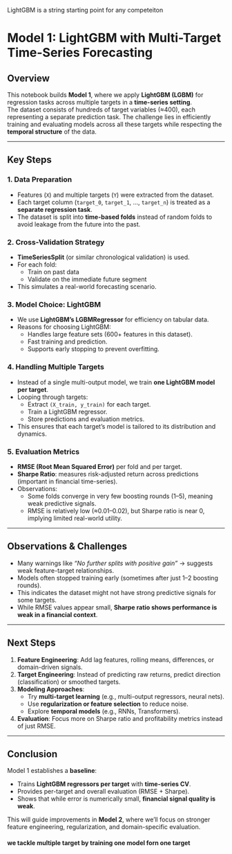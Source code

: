 LightGBM is a string starting point for any competeiton

# Model 1: LightGBM with Multi-Target Time-Series Forecasting

## Overview
This notebook builds **Model 1**, where we apply **LightGBM (LGBM)** for regression tasks across multiple targets in a **time-series setting**.  
The dataset consists of hundreds of target variables (≈400), each representing a separate prediction task. The challenge lies in efficiently training and evaluating models across all these targets while respecting the **temporal structure** of the data.

---

## Key Steps

### 1. Data Preparation
- Features (`X`) and multiple targets (`Y`) were extracted from the dataset.  
- Each target column (`target_0`, `target_1`, ..., `target_n`) is treated as a **separate regression task**.  
- The dataset is split into **time-based folds** instead of random folds to avoid leakage from the future into the past.

### 2. Cross-Validation Strategy
- **TimeSeriesSplit** (or similar chronological validation) is used.  
- For each fold:
  - Train on past data
  - Validate on the immediate future segment  
- This simulates a real-world forecasting scenario.

### 3. Model Choice: LightGBM
- We use **LightGBM’s LGBMRegressor** for efficiency on tabular data.  
- Reasons for choosing LightGBM:
  - Handles large feature sets (600+ features in this dataset).  
  - Fast training and prediction.  
  - Supports early stopping to prevent overfitting.

### 4. Handling Multiple Targets
- Instead of a single multi-output model, we train **one LightGBM model per target**.  
- Looping through targets:
  - Extract `(X_train, y_train)` for each target.  
  - Train a LightGBM regressor.  
  - Store predictions and evaluation metrics.  
- This ensures that each target’s model is tailored to its distribution and dynamics.

### 5. Evaluation Metrics
- **RMSE (Root Mean Squared Error)** per fold and per target.  
- **Sharpe Ratio**: measures risk-adjusted return across predictions (important in financial time-series).  
- Observations:
  - Some folds converge in very few boosting rounds (1–5), meaning weak predictive signals.  
  - RMSE is relatively low (≈0.01–0.02), but Sharpe ratio is near 0, implying limited real-world utility.

---

## Observations & Challenges
- Many warnings like *“No further splits with positive gain”* → suggests weak feature-target relationships.  
- Models often stopped training early (sometimes after just 1–2 boosting rounds).  
- This indicates the dataset might not have strong predictive signals for some targets.  
- While RMSE values appear small, **Sharpe ratio shows performance is weak in a financial context**.

---

## Next Steps
1. **Feature Engineering**: Add lag features, rolling means, differences, or domain-driven signals.  
2. **Target Engineering**: Instead of predicting raw returns, predict direction (classification) or smoothed targets.  
3. **Modeling Approaches**:
   - Try **multi-target learning** (e.g., multi-output regressors, neural nets).  
   - Use **regularization or feature selection** to reduce noise.  
   - Explore **temporal models** (e.g., RNNs, Transformers).  
4. **Evaluation**: Focus more on Sharpe ratio and profitability metrics instead of just RMSE.

---

## Conclusion
Model 1 establishes a **baseline**:
- Trains **LightGBM regressors per target** with **time-series CV**.  
- Provides per-target and overall evaluation (RMSE + Sharpe).  
- Shows that while error is numerically small, **financial signal quality is weak**.

This will guide improvements in **Model 2**, where we’ll focus on stronger feature engineering, regularization, and domain-specific evaluation.


#### we tackle multiple target by training one model forn one target 
